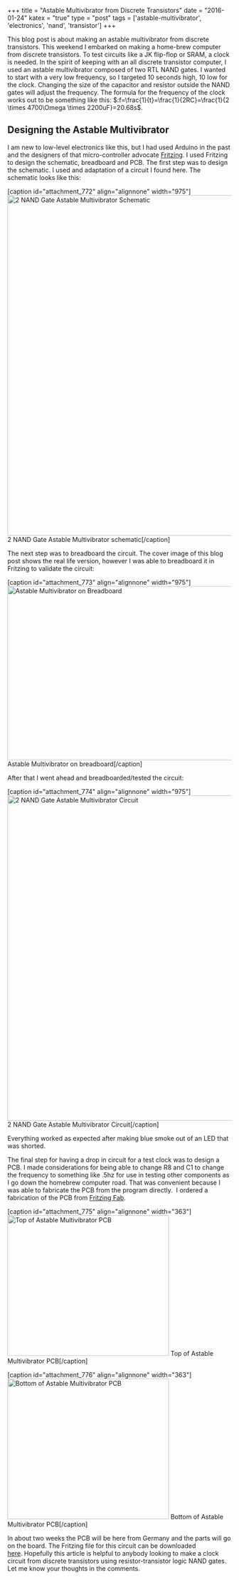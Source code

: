 +++
title = "Astable Multivibrator from Discrete Transistors"
date = "2016-01-24"
katex = "true"
type = "post"
tags = ['astable-multivibrator', 'electronics', 'nand', 'transistor']
+++

This blog post is about making an astable multivibrator from discrete transistors. This weekend I embarked on making a home-brew computer from discrete transistors. To test circuits like a JK flip-flop or SRAM, a clock is needed. In the spirit of keeping with an all discrete transistor computer, I used an astable multivibrator composed of two RTL NAND gates. I wanted to start with a very low frequency, so I targeted 10 seconds high, 10 low for the clock. Changing the size of the capacitor and resistor outside the NAND gates will adjust the frequency. The formula for the frequency of the clock works out to be something like this: $:f=\frac{1}{t}=\frac{1}{2RC}=\frac{1}{2 \times 4700\Omega \times 2200uF}=20.68s$.
<h2>Designing the Astable Multivibrator</h2>
I am new to low-level electronics like this, but I had used Arduino in the past and the designers of that micro-controller advocate <a href="http://fritzing.org/home/">Fritzing</a>. I used Fritzing to design the schematic, breadboard and PCB. The first step was to design the schematic. I used and adaptation of a circuit I found here. The schematic looks like this:

[caption id="attachment_772" align="alignnone" width="975"]<a href="http://bryanapperson.com/wp-content/uploads/2016/01/point5hzastablemultivibrator_schem.png" rel="attachment wp-att-772"><img class="wp-image-772 size-large" src="http://bryanapperson.com/wp-content/uploads/2016/01/point5hzastablemultivibrator_schem-1024x801.png" alt="2 NAND Gate Astable Multivibrator Schematic" width="975" height="763" /></a> 2 NAND Gate Astable Multivibrator schematic[/caption]

The next step was to breadboard the circuit. The cover image of this blog post shows the real life version, however I was able to breadboard it in Fritzing to validate the circuit:

[caption id="attachment_773" align="alignnone" width="975"]<a href="http://bryanapperson.com/wp-content/uploads/2016/01/point5hzastablemultivibrator_bb.png" rel="attachment wp-att-773"><img class="size-large wp-image-773" src="http://bryanapperson.com/wp-content/uploads/2016/01/point5hzastablemultivibrator_bb-1024x410.png" alt="Astable Multivibrator on Breadboard" width="975" height="390" /></a> Astable Multivibrator on breadboard[/caption]

After that I went ahead and breadboarded/tested the circuit:

[caption id="attachment_774" align="alignnone" width="975"]<a href="http://bryanapperson.com/wp-content/uploads/2016/01/IMG_20160123_040150.jpg" rel="attachment wp-att-774"><img class="size-large wp-image-774" src="http://bryanapperson.com/wp-content/uploads/2016/01/IMG_20160123_040150-1024x766.jpg" alt="2 NAND Gate Astable Multivibrator Circuit" width="975" height="729" /></a> 2 NAND Gate Astable Multivibrator Circuit[/caption]

Everything worked as expected after making blue smoke out of an LED that was shorted.

The final step for having a drop in circuit for a test clock was to design a PCB. I made considerations for being able to change R8 and C1 to change the frequency to something like .5hz for use in testing other components as I go down the homebrew computer road. That was convenient because I was able to fabricate the PCB from the program directly.  I ordered a fabrication of the PCB from <a href="http://fab.fritzing.org/fritzing-fab">Fritzing Fab</a>.

[caption id="attachment_775" align="alignnone" width="363"]<a href="http://bryanapperson.com/wp-content/uploads/2016/01/point5hzastablemultivibrator_pcb_top.png" rel="attachment wp-att-775"><img class="size-full wp-image-775" src="http://bryanapperson.com/wp-content/uploads/2016/01/point5hzastablemultivibrator_pcb_top.png" alt="Top of Astable Multivibrator PCB" width="363" height="315" /></a> Top of Astable Multivibrator PCB[/caption]

[caption id="attachment_776" align="alignnone" width="363"]<a href="http://bryanapperson.com/wp-content/uploads/2016/01/point5hzastablemultivibrator_pcb_bottom.png" rel="attachment wp-att-776"><img class="size-full wp-image-776" src="http://bryanapperson.com/wp-content/uploads/2016/01/point5hzastablemultivibrator_pcb_bottom.png" alt="Bottom of Astable Multivibrator PCB" width="363" height="315" /></a> Bottom of Astable Multivibrator PCB[/caption]

In about two weeks the PCB will be here from Germany and the parts will go on the board. The Fritzing file for this circuit can be downloaded <a href="http://bryanapperson.com/wp-content/uploads/2016/01/point5hzastablemultivibrator.fzz">here</a>. Hopefully this article is helpful to anybody looking to make a clock circuit from discrete transistors using resistor-transistor logic NAND gates. Let me know your thoughts in the comments.		

